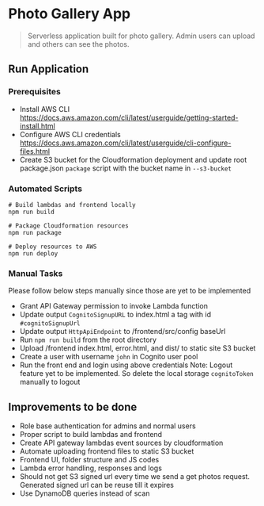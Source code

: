 # Photo Gallery App

> Serverless application built for photo gallery. Admin users can upload and others can see the photos.

## Run Application
### Prerequisites

- Install AWS CLI https://docs.aws.amazon.com/cli/latest/userguide/getting-started-install.html
- Configure AWS CLI credentials https://docs.aws.amazon.com/cli/latest/userguide/cli-configure-files.html
- Create S3 bucket for the Cloudformation deployment and update root package.json `package` script with the bucket name in `--s3-bucket`

### Automated Scripts

```
# Build lambdas and frontend locally
npm run build

# Package Cloudformation resources
npm run package

# Deploy resources to AWS
npm run deploy
```
### Manual Tasks
Please follow below steps manually since those are yet to be implemented

- Grant API Gateway permission to invoke Lambda function
- Update output `CognitoSignupURL` to index.html a tag with id `#cognitoSignupUrl`
- Update output `HttpApiEndpoint` to /frontend/src/config baseUrl
- Run `npm run build` from the root directory
- Upload /frontend index.html, error.html, and dist/ to static site S3 bucket
- Create a user with username `john` in Cognito user pool
- Run the front end and login using above credentials
  Note: Logout feature yet to be implemented. So delete the local storage `cognitoToken` manually to logout

## Improvements to be done

- Role base authentication for admins and normal users
- Proper script to build lambdas and frontend
- Create API gateway lambdas event sources by cloudformation
- Automate uploading frontend files to static S3 bucket
- Frontend UI, folder structure and JS codes
- Lambda error handling, responses and logs
- Should not get S3 signed url every time we send a get photos request. Generated signed url can be reuse till it expires
- Use DynamoDB queries instead of scan

